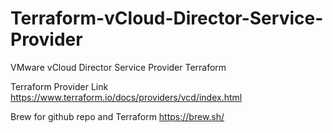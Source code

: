 # Terraform-vCloud-Director-Service-Provider
VMware vCloud Director Service Provider Terraform

Terraform Provider Link https://www.terraform.io/docs/providers/vcd/index.html

Brew for github repo and Terraform https://brew.sh/
